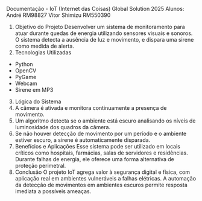 Documentação - IoT (Internet das Coisas)
Global Solution 2025
Alunos: André  RM98827
Vitor Shimizu RM550390
1. Objetivo do Projeto
Desenvolver um sistema de monitoramento para atuar durante quedas de energia utilizando sensores visuais e sonoros. O sistema detecta a ausência de luz e movimento, e dispara uma sirene como medida de alerta.
2. Tecnologias Utilizadas
- Python
- OpenCV
- PyGame
- Webcam
- Sirene em MP3
3. Lógica do Sistema
1. A câmera é ativada e monitora continuamente a presença de movimento.
2. Um algoritmo detecta se o ambiente está escuro analisando os níveis de luminosidade dos quadros da câmera.
3. Se não houver detecção de movimento por um período e o ambiente estiver escuro, a sirene é automaticamente disparada.
4. Benefícios e Aplicações
Esse sistema pode ser utilizado em locais críticos como hospitais, farmácias, salas de servidores e residências. Durante falhas de energia, ele oferece uma forma alternativa de proteção perimetral.
5. Conclusão
O projeto IoT agrega valor à segurança digital e física, com aplicação real em ambientes vulneráveis a falhas elétricas. A automação da detecção de movimentos em ambientes escuros permite resposta imediata a possíveis ameaças.
